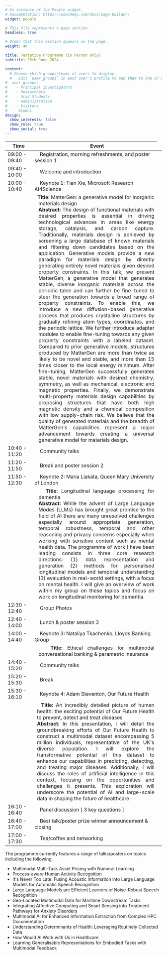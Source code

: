 ```yaml
---
# An instance of the People widget.
# Documentation: https://wowchemy.com/docs/page-builder/
widget: people

# This file represents a page section.
headless: true

# Order that this section appears on the page.
weight: 40

title: Tentative Programme (In Person Only)
subtitle: 25th June 2024

content:
  # Choose which groups/teams of users to display.
  #   Edit `user_groups` in each user's profile to add them to one or more of these groups.
#  user_groups:
#    - Principal Investigators
#    - Researchers
#    - Grad Students
#    - Administration
#    - Visitors
#   - Alumni
design:
  show_interests: false
  show_role: true
  show_social: true
---
```


<center>

| Time                                                                                                                                                                                                                                                                                                                                                                                                                                                                                                                                                                                                                                                                                                                                                                                                                                                                                                                                                                                                                                                                                                                                                                                                                                                                                                                                                                                                                                                                                                                                                                                                                                                                                                                                                                                                                                                                                                                                                                                                                                     | &nbsp;&nbsp;&nbsp;&nbsp;Event                                                     |
|------------------------------------------------------------------------------------------------------------------------------------------------------------------------------------------------------------------------------------------------------------------------------------------------------------------------------------------------------------------------------------------------------------------------------------------------------------------------------------------------------------------------------------------------------------------------------------------------------------------------------------------------------------------------------------------------------------------------------------------------------------------------------------------------------------------------------------------------------------------------------------------------------------------------------------------------------------------------------------------------------------------------------------------------------------------------------------------------------------------------------------------------------------------------------------------------------------------------------------------------------------------------------------------------------------------------------------------------------------------------------------------------------------------------------------------------------------------------------------------------------------------------------------------------------------------------------------------------------------------------------------------------------------------------------------------------------------------------------------------------------------------------------------------------------------------------------------------------------------------------------------------------------------------------------------------------------------------------------------------------------------------------------------------|-----------------------------------------------------------------------------------|
| 09:00 - 09:40                                                                                                                                                                                                                                                                                                                                                                                                                                                                                                                                                                                                                                                                                                                                                                                                                                                                                                                                                                                                                                                                                                                                                                                                                                                                                                                                                                                                                                                                                                                                                                                                                                                                                                                                                                                                                                                                                                                                                                                                                            | &nbsp;&nbsp;&nbsp;&nbsp;Registration, morning refreshments, and poster session 1  |
| 09:40 - 10:00                                                                                                                                                                                                                                                                                                                                                                                                                                                                                                                                                                                                                                                                                                                                                                                                                                                                                                                                                                                                                                                                                                                                                                                                                                                                                                                                                                                                                                                                                                                                                                                                                                                                                                                                                                                                                                                                                                                                                                                                                            | &nbsp;&nbsp;&nbsp;&nbsp;Welcome and introduction                                  |
| 10:00 - 10:40                                                                                                                                                                                                                                                                                                                                                                                                                                                                                                                                                                                                                                                                                                                                                                                                                                                                                                                                                                                                                                                                                                                                                                                                                                                                                                                                                                                                                                                                                                                                                                                                                                                                                                                                                                                                                                                                                                                                                                                                                            | &nbsp;&nbsp;&nbsp;&nbsp;Keynote 1: Tian Xie, Microsoft Research AI4Science        |
| <td style="word-wrap: break-word; max-width:800px; text-align: justify; padding-left: 1.3em; text-indent: -1.3em;"> &nbsp;&nbsp;&nbsp;&nbsp;**Title:** MatterGen: a generative model for inorganic materials design<br/>**Abstract:**  The design of functional materials with desired properties is essential in driving technological advances in areas like energy storage, catalysis, and carbon capture. Traditionally, materials design is achieved by screening a large database of known materials and filtering down candidates based on the application. Generative models provide a new paradigm for materials design by directly generating entirely novel materials given desired property constraints. In this talk, we present MatterGen, a generative model that generates stable, diverse inorganic materials across the periodic table and can further be fine-tuned to steer the generation towards a broad range of property constraints. To enable this, we introduce a new diffusion-based generative process that produces crystalline structures by gradually refining atom types, coordinates, and the periodic lattice. We further introduce adapter modules to enable fine-tuning towards any given property constraints with a labeled dataset. Compared to prior generative models, structures produced by MatterGen are more than twice as likely to be novel and stable, and more than 15 times closer to the local energy minimum. After fine-tuning, MatterGen successfully generates stable, novel materials with desired chemistry, symmetry, as well as mechanical, electronic and magnetic properties. Finally, we demonstrate multi-property materials design capabilities by proposing structures that have both high magnetic density and a chemical composition with low supply-chain risk. We believe that the quality of generated materials and the breadth of MatterGen's capabilities represent a major advancement towards creating a universal generative model for materials design.</td> | 
| 10:40 - 11:20                                                                                                                                                                                                                                                                                                                                                                                                                                                                                                                                                                                                                                                                                                                                                                                                                                                                                                                                                                                                                                                                                                                                                                                                                                                                                                                                                                                                                                                                                                                                                                                                                                                                                                                                                                                                                                                                                                                                                                                                                            | &nbsp;&nbsp;&nbsp;&nbsp;Community talks                                           |
| 11:20 - 11:50                                                                                                                                                                                                                                                                                                                                                                                                                                                                                                                                                                                                                                                                                                                                                                                                                                                                                                                                                                                                                                                                                                                                                                                                                                                                                                                                                                                                                                                                                                                                                                                                                                                                                                                                                                                                                                                                                                                                                                                                                            | &nbsp;&nbsp;&nbsp;&nbsp;Break and poster session 2                                |
| 11:50 - 12:30                                                                                                                                                                                                                                                                                                                                                                                                                                                                                                                                                                                                                                                                                                                                                                                                                                                                                                                                                                                                                                                                                                                                                                                                                                                                                                                                                                                                                                                                                                                                                                                                                                                                                                                                                                                                                                                                                                                                                                                                                            | &nbsp;&nbsp;&nbsp;&nbsp;Keynote 2: Maria Liakata, Queen Mary University of London |
| <td style="word-wrap: break-word; max-width:800px; text-align: justify; padding-left: 1.3em; text-indent: -1.3em;"> &nbsp;&nbsp;&nbsp;&nbsp;**Title:** Longitudinal language processing for dementia<br/>**Abstract:**  While the advent of Large Language Modes (LLMs) has brought great promise to the field of AI there are many unresolved challenges especially around appropriate generation, temporal robustness, temporal and other reasoning and privacy concerns especially when working with sensitive content such as mental health data. The programme of work I have been leading consists in three core research directions: (1) data representation and generation (2) methods for personalised longitudinal models and temporal understanding (3) evaluation in real-world settings, with a focus on mental health. I will give an overview of work within my group on these topics and focus on work on longitudinal monitoring for dementia.</td>                                                                                                                                                                                                                                                                                                                                                                                                                                                                                                                                                                                                                                                                                                                                                                                                                                                                                                                                                                                                                                                                     |
| 12:30 - 12:40                                                                                                                                                                                                                                                                                                                                                                                                                                                                                                                                                                                                                                                                                                                                                                                                                                                                                                                                                                                                                                                                                                                                                                                                                                                                                                                                                                                                                                                                                                                                                                                                                                                                                                                                                                                                                                                                                                                                                                                                                            | &nbsp;&nbsp;&nbsp;&nbsp;Group Photos                                              |
| 12:40 - 14:00                                                                                                                                                                                                                                                                                                                                                                                                                                                                                                                                                                                                                                                                                                                                                                                                                                                                                                                                                                                                                                                                                                                                                                                                                                                                                                                                                                                                                                                                                                                                                                                                                                                                                                                                                                                                                                                                                                                                                                                                                            | &nbsp;&nbsp;&nbsp;&nbsp;Lunch & poster session 3                                  |
| 14:00 - 14:40                                                                                                                                                                                                                                                                                                                                                                                                                                                                                                                                                                                                                                                                                                                                                                                                                                                                                                                                                                                                                                                                                                                                                                                                                                                                                                                                                                                                                                                                                                                                                                                                                                                                                                                                                                                                                                                                                                                                                                                                                            | &nbsp;&nbsp;&nbsp;&nbsp;Keynote 3: Nataliya Tkachenko, Lloyds Banking Group       |
| <td style="word-wrap: break-word; max-width:800px; text-align: justify; padding-left: 1.3em; text-indent: -1.3em;"> &nbsp;&nbsp;&nbsp;&nbsp;**Title:** Ethical challenges for multimodal conversational banking & parametric insurance</td>                                                                                                                                                                                                                                                                                                                                                                                                                                                                                                                                                                                                                                                                                                                                                                                                                                                                                                                                                                                                                                                                                                                                                                                                                                                                                                                                                                                                                                                                                                                                                                                                                                                                                                                                                                                              |
| 14:40 - 15:20                                                                                                                                                                                                                                                                                                                                                                                                                                                                                                                                                                                                                                                                                                                                                                                                                                                                                                                                                                                                                                                                                                                                                                                                                                                                                                                                                                                                                                                                                                                                                                                                                                                                                                                                                                                                                                                                                                                                                                                                                            | &nbsp;&nbsp;&nbsp;&nbsp;Community talks                                           |
| 15:20 - 15:30                                                                                                                                                                                                                                                                                                                                                                                                                                                                                                                                                                                                                                                                                                                                                                                                                                                                                                                                                                                                                                                                                                                                                                                                                                                                                                                                                                                                                                                                                                                                                                                                                                                                                                                                                                                                                                                                                                                                                                                                                            | &nbsp;&nbsp;&nbsp;&nbsp;Break                                                     |
| 15:30 - 16:10                                                                                                                                                                                                                                                                                                                                                                                                                                                                                                                                                                                                                                                                                                                                                                                                                                                                                                                                                                                                                                                                                                                                                                                                                                                                                                                                                                                                                                                                                                                                                                                                                                                                                                                                                                                                                                                                                                                                                                                                                            | &nbsp;&nbsp;&nbsp;&nbsp;Keynote 4: Adam Steventon, Our Future Health              |
| <td style="word-wrap: break-word; max-width:800px; text-align: justify; padding-left: 1em; text-indent: -1.3em;"> &nbsp;&nbsp;&nbsp;&nbsp;**Title:** An incredibly detailed picture of human health: the exciting potential of Our Future Health to prevent, detect and treat diseases<br/>**Abstract:**  In this presentation, I will detail the groundbreaking efforts of Our Future Health to construct a multimodal dataset encompassing 5 million individuals, representative of the UK's diverse population. I will explore the transformative potential of this dataset to enhance our capabilities in predicting, detecting, and treating major diseases. Additionally, I will discuss the roles of artificial intelligence in this context, focusing on the opportunities and challenges it presents. This exploration will underscore the potential of AI and large-scale data in shaping the future of healthcare.</td>                                                                                                                                                                                                                                                                                                                                                                                                                                                                                                                                                                                                                                                                                                                                                                                                                                                                                                                                                                                                                                                                                                       |
| 16:10 - 16:40                                                                                                                                                                                                                                                                                                                                                                                                                                                                                                                                                                                                                                                                                                                                                                                                                                                                                                                                                                                                                                                                                                                                                                                                                                                                                                                                                                                                                                                                                                                                                                                                                                                                                                                                                                                                                                                                                                                                                                                                                            | &nbsp;&nbsp;&nbsp;&nbsp;Panel discussion [ 3 key questions ]                      |
| 16:40 - 17:00                                                                                                                                                                                                                                                                                                                                                                                                                                                                                                                                                                                                                                                                                                                                                                                                                                                                                                                                                                                                                                                                                                                                                                                                                                                                                                                                                                                                                                                                                                                                                                                                                                                                                                                                                                                                                                                                                                                                                                                                                            | &nbsp;&nbsp;&nbsp;&nbsp;Best talk/poster prize winner announcement & closing      |
| 17:00 - 17:30                                                                                                                                                                                                                                                                                                                                                                                                                                                                                                                                                                                                                                                                                                                                                                                                                                                                                                                                                                                                                                                                                                                                                                                                                                                                                                                                                                                                                                                                                                                                                                                                                                                                                                                                                                                                                                                                                                                                                                                                                            | &nbsp;&nbsp;&nbsp;&nbsp;Tea/coffee and networking                                 |

</center>




<div style="text-align: left;">

The programme currently features a range of talks/posters on topics including the following:

- Multimodal Multi-Task Asset Pricing with Numeral Learning
- Process-aware Human Activity Recognition
- It's Never Too Late: Fusing Acoustic Information into Large Language Models for Automatic Speech Recognition
- Large Language Models are Efficient Learners of Noise-Robust Speech Recognition
- Geo-Located Multimodal Data for Maritime Downstream Tasks
- Integrating Affective Computing and Smart Sensing into Treatment Pathways for Anxiety Disorders
- Multimodal AI for Enhanced Information Extraction from Complex HPC Documentation
- Understanding Determinants of Health: Leveraging Routinely Collected Data
- How Would AI Work with Us in Healthcare
- Learning Generalisable Representations for Embodied Tasks with Multimodal Feedback

</div>
